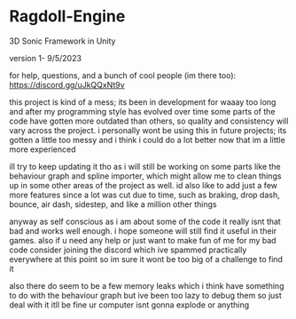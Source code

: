 # Ragdoll-Engine
 3D Sonic Framework in Unity

version 1- 9/5/2023

for help, questions, and a bunch of cool people (im there too):
https://discord.gg/uJkQQxNt9v

this project is kind of a mess; its been in development for waaay too long and after my programming style has evolved over time some parts of the code have gotten more outdated than others, so quality and consistency will vary across the project. i personally wont be using this in future projects; its gotten a little too messy and i think i could do a lot better now that im a little more experienced

ill try to keep updating it tho as i will still be working on some parts like the behaviour graph and spline importer, which might allow me to clean things up in some other areas of the project as well. id also like to add just a few more features since a lot was cut due to time, such as braking, drop dash, bounce, air dash, sidestep, and like a million other things

anyway as self conscious as i am about some of the code it really isnt that bad and works well enough. i hope someone will still find it useful in their games. also if u need any help or just want to make fun of me for my bad code consider joining the discord which ive spammed practically everywhere at this point so im sure it wont be too big of a challenge to find it

also there do seem to be a few memory leaks which i think have something to do with the behaviour graph but ive been too lazy to debug them so just deal with it itll be fine ur computer isnt gonna explode or anything